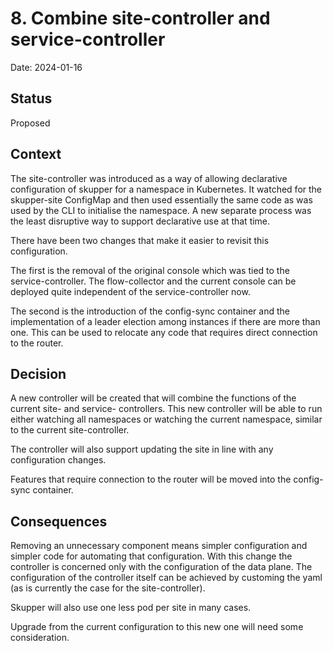 # 8. Combine site-controller and service-controller

Date: 2024-01-16

## Status

Proposed

## Context

The site-controller was introduced as a way of allowing declarative
configuration of skupper for a namespace in Kubernetes. It watched for
the skupper-site ConfigMap and then used essentially the same code as
was used by the CLI to initialise the namespace. A new separate
process was the least disruptive way to support declarative use at
that time.

There have been two changes that make it easier to revisit this
configuration.

The first is the removal of the original console which was tied to the
service-controller. The flow-collector and the current console can be
deployed quite independent of the service-controller now.

The second is the introduction of the config-sync container and the
implementation of a leader election among instances if there are more
than one. This can be used to relocate any code that requires direct
connection to the router.

## Decision

A new controller will be created that will combine the functions of
the current site- and service- controllers. This new controller will
be able to run either watching all namespaces or watching the current
namespace, similar to the current site-controller.

The controller will also support updating the site in line with any
configuration changes.

Features that require connection to the router will be moved into the
config-sync container.

## Consequences

Removing an unnecessary component means simpler configuration and
simpler code for automating that configuration. With this change the
controller is concerned only with the configuration of the data
plane. The configuration of the controller itself can be achieved by
customing the yaml (as is currently the case for the site-controller).

Skupper will also use one less pod per site in many cases.

Upgrade from the current configuration to this new one will need some
consideration.
